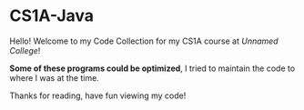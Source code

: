 # CS1A-Java

Hello! Welcome to my Code Collection for my CS1A course at *Unnamed College*!

**Some of these programs could be optimized**, I tried to maintain the code to where I was at the time.

Thanks for reading, have fun viewing my code!
